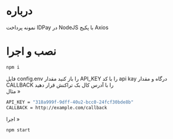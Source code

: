 # درباره
نمونه پرداخت IDPay در NodeJS با پکیج Axios
# نصب و اجرا
```sh
npm i
```
فایل config.env را باز کنید
مقدار API_KEY را با کد api kay درگاه و مقدار CALLBACK را با آدرس کال بک تراکنش قرار دهید
<br>
مثال »
```sh
API_KEY = "318a999f-9dff-40u2-bcc0-24fcf30bde8b"
CALLBACK = http://example.com/callback
```
اجرا »
```sh
npm start
```
